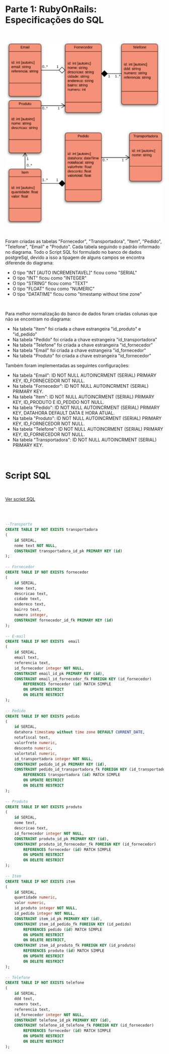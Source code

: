 # Parte 1: RubyOnRails: Especificações do SQL

<br />

![diagrama](modelo.png)

<br />

<p>
    Foram criadas as tabelas "Fornecedor", "Transportadora", "Item", "Pedido", "Telefone", "Email" e "Produto". Cada tabela seguindo o padrão informado no diagrama. Todo o Script SQL foi formulado no banco de dados postgreSql, devido a isso a tipagem de alguns campos se encontra diferende do diagrama:
</p>

<ul>
    <li>O tipo "INT [AUTO INCREMENTAVEL]" ficou como "SERIAL"</li>
    <li>O tipo "INT" ficou como "INTEGER"</li>
    <li>O tipo "STRING" ficou como "TEXT"</li>
    <li>O tipo "FLOAT" ficou como "NUMERIC"</li>
    <li>O tipo "DATATIME" ficou como "timestamp without time zone"</li>
</ul>

<br />

<p>
    Para melhor normalização do banco de dados foram criadas colunas que não se encontram no diagrama:
</p>

<ul>
    <li>Na tabela "Item" foi criada a chave estrangeira "id_produto" e "id_pedido"</li>
    <li>Na tabela "Pedido" foi criada a chave estrangeira "id_transportadora" </li>
    <li>Na tabela "Telefone" foi criada a chave estrangeira "id_fornecedor" </li>
    <li>Na tabela "Email" foi criada a chave estrangeira "id_fornecedor" </li>
    <li>Na tabela "Produto" foi criada a chave estrangeira "id_fornecedor" </li>
</ul>

<p>
    Também foram implementadas as seguintes configurações: 
</p>

<ul>
    <li>Na tabela "Email": ID NOT NULL AUTOINCRMENT (SERIAL) PRIMARY KEY, ID_FORNECEDOR NOT NULL.</li>
    <li>Na tabela "Fornecedor": ID NOT NULL AUTOINCRMENT (SERIAL) PRIMARY KEY.</li>
    <li>Na tabela "Item": ID NOT NULL AUTOINCRMENT (SERIAL) PRIMARY KEY, ID_PRODUTO E ID_PEDIDO NOT NULL.</li>
    <li>Na tabela "Pedido": ID NOT NULL AUTOINCRMENT (SERIAL) PRIMARY KEY, DATAHORA DEFAULT DATA E HORA ATUAL.</li>
    <li>Na tabela "Produto": ID NOT NULL AUTOINCRMENT (SERIAL) PRIMARY KEY, ID_FORNECEDOR NOT NULL.</li>
    <li>Na tabela "Telefone": ID NOT NULL AUTOINCRMENT (SERIAL) PRIMARY KEY, ID_FORNECEDOR NOT NULL.</li>
    <li>Na tabela "Transportadora": ID NOT NULL AUTOINCRMENT (SERIAL) PRIMARY KEY.</li>
</ul>

<br />

<h1>Script SQL</h1>

<br />

[Ver script SQL](script.sql)

<br />

```sql

--Transporte
CREATE TABLE IF NOT EXISTS transportadora
(
    id SERIAL,
    nome text NOT NULL,
    CONSTRAINT transportadora_id_pk PRIMARY KEY (id)
);

-- Fornecedor
CREATE TABLE IF NOT EXISTS fornecedor
(
    id SERIAL,
    nome text,
    descricao text,
    cidade text,
    endereco text,
    bairro text,
    numero integer,
    CONSTRAINT fornecedor_id_fk PRIMARY KEY (id)
);

-- E-mail
CREATE TABLE IF NOT EXISTS  email
(
    id SERIAL,
    email text,
    referencia text,
    id_fornecedor integer NOT NULL,
    CONSTRAINT email_id_pk PRIMARY KEY (id),
    CONSTRAINT email_id_fornecedor_fk FOREIGN KEY (id_fornecedor)
        REFERENCES fornecedor (id) MATCH SIMPLE
        ON UPDATE RESTRICT
        ON DELETE RESTRICT
);

-- Pedido
CREATE TABLE IF NOT EXISTS pedido
(
    id SERIAL,
    datahora timestamp without time zone DEFAULT CURRENT_DATE,
    notafiscal text,
    valorfrete numeric,
    desconto numeric,
    valortotal numeric,
    id_transportadora integer NOT NULL,
    CONSTRAINT pedido_id_pk PRIMARY KEY (id),
    CONSTRAINT pedido_id_transportadora_fk FOREIGN KEY (id_transportadora)
        REFERENCES transportadora (id) MATCH SIMPLE
        ON UPDATE RESTRICT
        ON DELETE RESTRICT
);

-- Produto
CREATE TABLE IF NOT EXISTS produto
(
    id SERIAL,
    nome text,
    descricao text,
    id_fornecedor integer NOT NULL,
    CONSTRAINT produto_id_pk PRIMARY KEY (id),
    CONSTRAINT produto_id_fornecedor_fk FOREIGN KEY (id_fornecedor)
        REFERENCES fornecedor (id) MATCH SIMPLE
        ON UPDATE RESTRICT
        ON DELETE RESTRICT
);

-- Item
CREATE TABLE IF NOT EXISTS item
(
    id SERIAL,
    quantidade numeric,
    valor numeric,
    id_produto integer NOT NULL,
    id_pedido integer NOT NULL,
    CONSTRAINT item_id_pk PRIMARY KEY (id),
    CONSTRAINT item_id_pedido_fk FOREIGN KEY (id_pedido)
        REFERENCES pedido (id) MATCH SIMPLE
        ON UPDATE RESTRICT
        ON DELETE RESTRICT,
    CONSTRAINT item_id_produto_fk FOREIGN KEY (id_produto)
        REFERENCES produto (id) MATCH SIMPLE
        ON UPDATE RESTRICT
        ON DELETE RESTRICT
);

-- Telefone
CREATE TABLE IF NOT EXISTS telefone
(
    id SERIAL,
    ddd text,
    numero text,
    referencia text,
    id_fornecedor integer NOT NULL,
    CONSTRAINT telefone_id_pk PRIMARY KEY (id),
    CONSTRAINT telefone_id_telefone_fk FOREIGN KEY (id_fornecedor)
        REFERENCES fornecedor (id) MATCH SIMPLE
        ON UPDATE RESTRICT
        ON DELETE RESTRICT
);

